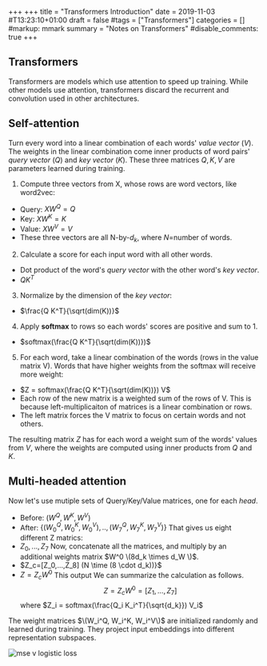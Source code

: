 +++
+++
title = "Transformers Introduction"
date = 2019-11-03  #T13:23:10+01:00
draft = false
#tags = ["Transformers"]
categories = []
#markup: mmark
summary = "Notes on Transformers"
#disable_comments: true
+++

## Transformers
Transformers are models which use attention to speed up training. While other models use attention, transformers discard the recurrent and convolution used in other architectures.

## Self-attention
Turn every word into a linear combination of each words' _value vector_ ($V$). The weights in the linear combination come inner products of word pairs' _query vector_ ($Q$) and _key vector_ ($K$). These three matrices $Q, K, V$ are parameters learned during training.

1. Compute three vectors from X, whose rows are word vectors, like word2vec:
  * Query: $X W^Q = Q$
  * Key: $X W^K = K$
  * Value: $X W^V = V$
  * These three vectors are all N-by-$d_k$, where $N$=number of words.
2. Calculate a score for each input word with all other words.
  * Dot product of the word's _query vector_ with the other word's _key vector_.
  * $Q K^T$
3. Normalize by the dimension of the _key vector_:
  * $\frac{Q K^T}{\sqrt(dim(K))}$
4. Apply __softmax__ to rows so each words' scores are positive and sum to 1.
  * $softmax(\frac{Q K^T}{\sqrt(dim(K))})$
5. For each word, take a linear combination of the words (rows in the value matrix V). Words that have higher weights from the softmax will receive more weight:
  * $Z = softmax(\frac{Q K^T}{\sqrt(dim(K))}) V$
  * Each row of the new matrix is a weighted sum of the rows of V. This is because left-multiplicaiton of matrices is a linear combination or rows.
  * The left matrix forces the V matrix to focus on certain words and not others.

The resulting matrix $Z$ has for each word a weight sum of the words' values from $V$, where the weights are computed using inner products from $Q$ and $K$. 

## Multi-headed attention
Now let's use mutiple sets of Query/Key/Value matrices, one for each _head_.
* Before: $(W^Q, W^K, W^V)$
* After: $\{(W_0^Q, W_0^K, W_0^V),..,(W_7^Q, W_7^K, W_7^V)\}$
That gives us eight different Z matrics:
* $Z_0,...,Z_7$
Now, concatenate all the matrices, and multiply by an additional weights matrix $W^0 \(8d_k \times d_W \)$.
* $Z_c=[Z_0,...,Z_8] \(N \time (8 \cdot d_k)\)}$
* $Z = Z_cW^0$
This output We can summarize the calculation as follows.
$$
Z = Z_c W^0 = [Z_1,...,Z_7]
$$
where
$Z_i = softmax(\frac{Q_i K_i^T}{\sqrt{d_k}}) V_i$

The weight matrices $\(W_i^Q, W_i^K, W_i^V\)$ are initialized randomly and learned during training. They project input embeddings into different representation subspaces.


![mse v logistic loss](/img/mse_v_logistic_loss.png)



[^1]: [The Illustrated Transformer](http://jalammar.github.io/illustrated-transformer/)